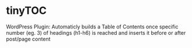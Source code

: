 tinyTOC
=======

WordPress Plugin: Automaticly builds a Table of Contents once specific number (eg. 3) of headings (h1-h6) is reached and inserts it before or after post/page content
